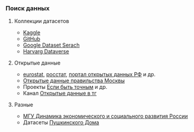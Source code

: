 ### Поиск данных

1. Коллекции датасетов
   * [Kaggle](https://www.kaggle.com/)
   * [GitHub](https://github.com/)
   * [Google Dataset Serach](https://datasetsearch.research.google.com/)
   * [Harvarg Dataverse](https://dataverse.harvard.edu/)

2. Открытые данные
   * [eurostat](https://ec.europa.eu/eurostat/data/database), [росстат](https://rosstat.gov.ru/folder/10705), [портал открытых данных РФ](https://data.gov.ru/) и др.
   * [Открытые данные правильства Москвы](https://data.mos.ru/opendata)
   * Проекты [Если быть точным](https://tochno.st/datasets) и др.
   * Канал [Открытые данные в тг](https://t.me/opendatarussiachat1)
  
3. Разные
   * [МГУ Динамика экономического и социального развития России](https://hist.msu.ru/Dynamics/)
   * Датасеты [Пушкинского Дома](http://pushkinskijdom.ru/)
